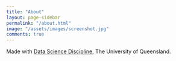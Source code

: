 ```yaml
---
title: "About"
layout: page-sidebar
permalink: "/about.html"
image: "/assets/images/screenshot.jpg"
comments: true
---
```

Made with [Data Science Discipline](https://itee.uq.edu.au/data-science), The University of Queensland.
